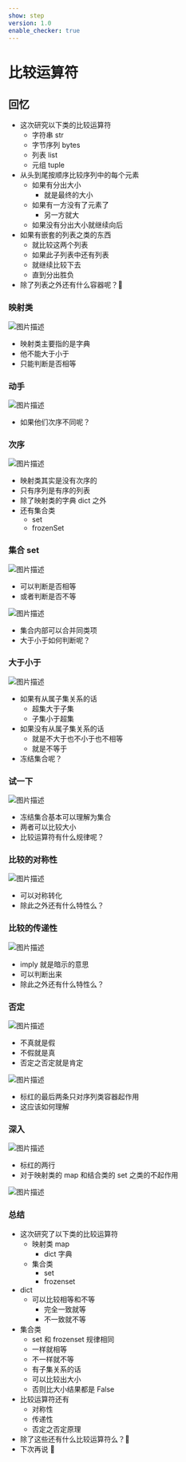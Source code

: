 ```yaml
---
show: step
version: 1.0
enable_checker: true
---
```


# 比较运算符

## 回忆

- 这次研究以下类的比较运算符
  - 字符串 str
  - 字节序列 bytes
  - 列表 list
  - 元组 tuple
- 从头到尾按顺序比较序列中的每个元素
  - 如果有分出大小
    - 就是最终的大小
  - 如果有一方没有了元素了
    - 另一方就大
  - 如果没有分出大小就继续向后
- 如果有嵌套的列表之类的东西
  - 就比较这两个列表
  - 如果此子列表中还有列表
  - 就继续比较下去
  - 直到分出胜负
- 除了列表之外还有什么容器呢？🤔

### 映射类

![图片描述](https://doc.shiyanlou.com/courses/uid1190679-20210917-1631887600616)

- 映射类主要指的是字典
- 他不能大于小于
- 只能判断是否相等

### 动手

![图片描述](https://doc.shiyanlou.com/courses/uid1190679-20210917-1631887701536)

- 如果他们次序不同呢？

### 次序

![图片描述](https://doc.shiyanlou.com/courses/uid1190679-20210917-1631889275927)

- 映射类其实是没有次序的
- 只有序列是有序的列表
- 除了映射类的字典 dict 之外
- 还有集合类
  - set
  - frozenSet

### 集合 set

![图片描述](https://doc.shiyanlou.com/courses/uid1190679-20210917-1631887816651)

- 可以判断是否相等
- 或者判断是否不等

![图片描述](https://doc.shiyanlou.com/courses/uid1190679-20210917-1631888166200)

- 集合内部可以合并同类项
- 大于小于如何判断呢？

### 大于小于

![图片描述](https://doc.shiyanlou.com/courses/uid1190679-20210917-1631888263419)

- 如果有从属子集关系的话
  - 超集大于子集
  - 子集小于超集
- 如果没有从属子集关系的话
  - 就是不大于也不小于也不相等
  - 就是不等于
- 冻结集合呢？

### 试一下

![图片描述](https://doc.shiyanlou.com/courses/uid1190679-20210917-1631888636356)

- 冻结集合基本可以理解为集合
- 两者可以比较大小
- 比较运算符有什么规律呢？

### 比较的对称性

![图片描述](https://doc.shiyanlou.com/courses/uid1190679-20210917-1631888744106)

- 可以对称转化
- 除此之外还有什么特性么？

### 比较的传递性

![图片描述](https://doc.shiyanlou.com/courses/uid1190679-20210917-1631888834147)

- imply 就是暗示的意思
- 可以判断出来
- 除此之外还有什么特性么？

### 否定

![图片描述](https://doc.shiyanlou.com/courses/uid1190679-20210917-1631888920137)

- 不真就是假
- 不假就是真
- 否定之否定就是肯定

![图片描述](https://doc.shiyanlou.com/courses/uid1190679-20220102-1641089034994)

- 标红的最后两条只对序列类容器起作用
- 这应该如何理解

### 深入

![图片描述](https://doc.shiyanlou.com/courses/uid1190679-20220102-1641089034994)

- 标红的两行
- 对于映射类的 map 和结合类的 set 之类的不起作用

![图片描述](https://doc.shiyanlou.com/courses/uid1190679-20220102-1641089083378)

### 总结

- 这次研究了以下类的比较运算符
  - 映射类 map
    - dict 字典
  - 集合类
    - set
    - frozenset
- dict
  - 可以比较相等和不等
    - 完全一致就等
    - 不一致就不等
- 集合类
  - set 和 frozenset 规律相同
  - 一样就相等
  - 不一样就不等
  - 有子集关系的话
  - 可以比较出大小
  - 否则比大小结果都是 False
- 比较运算符还有
  - 对称性
  - 传递性
  - 否定之否定原理
- 除了这些还有什么比较运算符么？🤔
- 下次再说 👋
